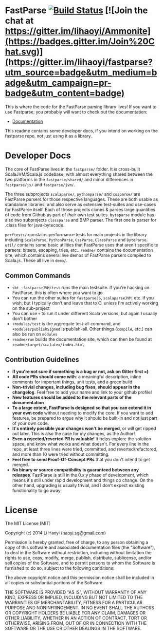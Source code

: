 FastParse [![Build Status](https://travis-ci.org/lihaoyi/fastparse.svg?branch=master)](https://travis-ci.org/lihaoyi/fastparse) [![Join the chat at https://gitter.im/lihaoyi/Ammonite](https://badges.gitter.im/Join%20Chat.svg)](https://gitter.im/lihaoyi/fastparse?utm_source=badge&utm_medium=badge&utm_campaign=pr-badge&utm_content=badge)
=========

This is where the code for the FastParse parsing library lives! If you want
to use Fastparse, you probably will want to check out the documentation:

- [Documentation](http://lihaoyi.github.io/fastparse)

This readme contains some developer docs, if you intend on working on the fastparse repo, not just using it as a library.

Developer Docs
==============

The core of FastParse lives in the `fastparse/` folder. It is cross-built ScalaJVM/Scala.js codebase, with almost everything shared between the two platforms in the `fastparse/shared/` and minor differences in `fastparse/js/` and `fastparse/jvm/`.

The three subprojects `scalaparse/`, `pythonparse/` and `cssparse/` are FastParse parsers for those respective languages. These are both usable as standalone libraries, and also serve as extensive test-suites and use-cases for FastParse itself. Each of those projects clones & parses large quantities of code from Github as part of *their* own test suites.
`byteparse` module has also two subprojects `classparse` and BMP parser. The first one is parser for .class files for java-bytecode.

`perftests/` constains performance tests for main projects in the library including `ScalaParse`, `PythonParse`, `CssParse`, `ClassParse` and `ByteParse`. `util/` contains some basic utilities that FastParse uses that aren't specific to parsers: bitsets, escaping, tries, etc.. `readme/` contains the documentation site, which contains several live demos of FastParse parsers compiled to Scala.js. These all live in `demo/`.

Common Commands
---------------

- `sbt ~fastparseJVM/test` runs the main testsuite. If you're hacking on FastParse, this is often where you want to go
- You can run the other suites for `fastparseJS`, `scalaparseJVM`, etc. if you wish, but I typically don't and leave that to CI unless I'm actively working on the sub-project
- You can use `+` to run it under different Scala versions, but again I usually don't bother
- `+modules/test` is the aggregate test-all command, and `+modules/publishSigned` is publish-all. Other things (`compile`, etc.) can also be run on `modules`
- `readme/run` builds the documentation site, which can then be found at `readme/target/scalatex/index.html`

Contribution Guidelines
-----------------------

- **If you're not sure if something is a bug or not, ask on Gitter first =)**
- **All code PRs should come with**: a meaningful description, inline comments for important things, unit tests, and a green build
- **Non-trivial changes, including bug fixes, should appear in the changelog**. Feel free to add your name and link to your github profile!
- **New features should be added to the relevant parts of the documentation**
- **To a large extent, FastParse is designed so that you can extend it in your own code** without needing to modify the core. If you want to add features, be prepared to argue why it should be built-in and not just part of your own code.
- **It's entirely possible your changes won't be merged**, or will get ripped out later. This is also the case for my changes, as the Author!
- **Even a rejected/reverted PR is valuable**! It helps explore the solution space, and know what works and what doesn't. For every line in the repo, at least three lines were tried, committed, and reverted/refactored, and more than 10 were tried without committing.
- **Feel free to send Proof-Of-Concept PRs** that you don't intend to get merged.
- **No binary or source compatibility is guaranteed between any releases**. FastParse is still in the 0.x.y phase of development, which means it's still under rapid development and things do change. On the other hand, upgrading is usually trivial, and I don't expect existing functionality to go away

License
=======

The MIT License (MIT)

Copyright (c) 2014 Li Haoyi (haoyi.sg@gmail.com)

Permission is hereby granted, free of charge, to any person obtaining a copy
of this software and associated documentation files (the "Software"), to deal
in the Software without restriction, including without limitation the rights
to use, copy, modify, merge, publish, distribute, sublicense, and/or sell
copies of the Software, and to permit persons to whom the Software is
furnished to do so, subject to the following conditions:

The above copyright notice and this permission notice shall be included in
all copies or substantial portions of the Software.

THE SOFTWARE IS PROVIDED "AS IS", WITHOUT WARRANTY OF ANY KIND, EXPRESS OR
IMPLIED, INCLUDING BUT NOT LIMITED TO THE WARRANTIES OF MERCHANTABILITY,
FITNESS FOR A PARTICULAR PURPOSE AND NONINFRINGEMENT. IN NO EVENT SHALL THE
AUTHORS OR COPYRIGHT HOLDERS BE LIABLE FOR ANY CLAIM, DAMAGES OR OTHER
LIABILITY, WHETHER IN AN ACTION OF CONTRACT, TORT OR OTHERWISE, ARISING FROM,
OUT OF OR IN CONNECTION WITH THE SOFTWARE OR THE USE OR OTHER DEALINGS IN
THE SOFTWARE.
